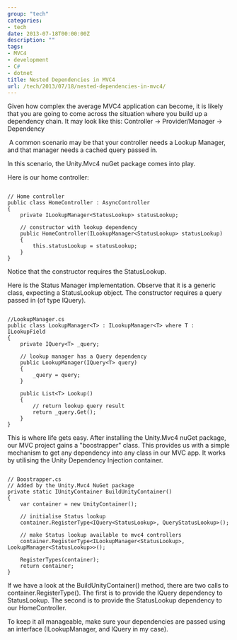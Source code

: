```yaml
---
group: "tech"
categories:
- tech
date: 2013-07-18T00:00:00Z
description: ""
tags:
- MVC4
- development
- C#
- dotnet
title: Nested Dependencies in MVC4
url: /tech/2013/07/18/nested-dependencies-in-mvc4/
---
```




Given how complex the average MVC4 application can become, it is likely that you are going to come across the situation where you build up a dependency chain. It may look like this: Controller -&gt; Provider/Manager -&gt; Dependency<br />

&nbsp;A common scenario may be that your controller needs a Lookup Manager, and that manager needs a cached query passed in.

In this scenario, the Unity.Mvc4 nuGet package comes into play.
<!--more-->

Here is our home controller:

<pre class="line-numbers"><code class="language-csharp">
// Home controller
public class HomeController : AsyncController
{
    private ILookupManager&lt;StatusLookup&gt; statusLookup;

	// constructor with lookup dependency
	public HomeController(ILookupManager&lt;StatusLookup&gt; statusLookup)
	{
		this.statusLookup = statusLookup;
	}
}
</code></pre>

Notice that the constructor requires the StatusLookup.

Here is the Status Manager implementation. Observe that it is a generic class, expecting a StatusLookup object. The constructor requires a query passed in (of type IQuery).

<pre class="line-numbers"><code class="language-csharp">
//LookupManager.cs
public class LookupManager&lt;T&gt; : ILookupManager&lt;T&gt; where T : ILookupField
{
	private IQuery&lt;T&gt; _query;

	// lookup manager has a Query dependency
	public LookupManager(IQuery&lt;T&gt; query)
	{
		_query = query;
	}

	public List&lt;T&gt; Lookup()
	{
		// return lookup query result
		return _query.Get();
	}
}
</code></pre>

This is where life gets easy. After installing the Unity.Mvc4 nuGet package, our MVC project gains a "boostrapper" class.&nbsp;This provides us with a simple mechanism to get any dependency into any class in our MVC app. It works by utilising the Unity&nbsp;Dependency Injection container.

<pre class="line-numbers"><code class="language-csharp">
// Boostrapper.cs
// Added by the Unity.Mvc4 NuGet package
private static IUnityContainer BuildUnityContainer()
{
	var container = new UnityContainer();

	// initialise Status lookup
	container.RegisterType&lt;IQuery&lt;StatusLookup&gt;, QueryStatusLookup&gt;();

	// make Status lookup available to mvc4 controllers
	container.RegisterType&lt;ILookupManager&lt;StatusLookup&gt;, LookupManager&lt;StatusLookup&gt;&gt;();

	RegisterTypes(container);
	return container;
}
</code></pre>

If we have a look at the BuildUnityContainer() method, there are two calls to container.RegisterType(). The first is to provide the IQuery dependency to StatusLookup. The second is to provide the StatusLookup dependency to our HomeController.

To keep it all manageable, make sure your dependencies are passed using an interface (ILookupManager, and IQuery in my case).
